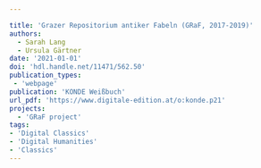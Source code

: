 ```yaml
---

title: 'Grazer Repositorium antiker Fabeln (GRaF, 2017-2019)'
authors:
  - Sarah Lang
  - Ursula Gärtner
date: '2021-01-01'
doi: 'hdl.handle.net/11471/562.50'
publication_types:
 - 'webpage'
publication: 'KONDE Weißbuch'
url_pdf: 'https://www.digitale-edition.at/o:konde.p21'
projects:
  - 'GRaF project'
tags:
- 'Digital Classics'
- 'Digital Humanities'
- 'Classics'
---
```

